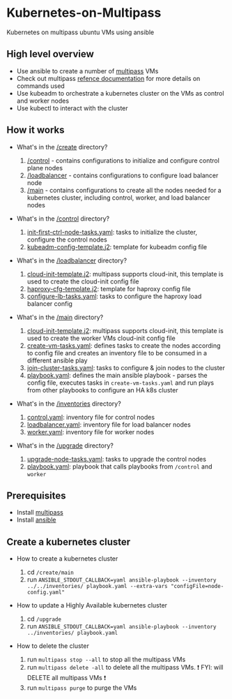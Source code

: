 # Kubernetes-on-Multipass
Kubernetes on multipass ubuntu VMs using ansible

## High level overview
- Use ansible to create a number of [multipass](https://multipass.run/) VMs
- Check out multipass [refence documentation](https://multipass.run/docs/reference) for more details on commands used
- Use kubeadm to orchestrate a kubernetes cluster on the VMs as control and worker nodes
- Use kubectl to interact with the cluster

## How it works
- What's in the [/create](./create/) directory?
    1. [/control](./create/control/) - contains configurations to initialize and configure control plane nodes
    1. [/loadbalancer](./create/loadbalancer/) - contains configurations to configure load balancer node
    1. [/main](./create/main/) - contains configurations to create all the nodes needed for a kubernetes cluster, including control, worker, and load balancer nodes

- What's in the [/control](./create/control/) directory?
    1. [init-first-ctrl-node-tasks.yaml](./create/control/init-first-ctrl-node-tasks.yaml): tasks to initialize the cluster, configure the control nodes
    1. [kubeadm-config-template.j2](./create/control/kubeadm-config-template.j2): template for kubeadm config file

- What's in the [/loadbalancer](./create/loadbalancer/) directory?
    1. [cloud-init-template.j2](./create/loadbalancer/cloud-init-template.j2): multipass supports cloud-init, this template is used to create the cloud-init config file
    1. [haproxy-cfg-template.j2](./create/loadbalancer/haproxy-cfg-template.j2): template for haproxy config file
    1. [configure-lb-tasks.yaml](./create/loadbalancer/configure-lb-tasks.yaml): tasks to configure the haproxy load balancer config

- What's in the [/main](./create/main/) directory?
    1. [cloud-init-template.j2](./create/main/cloud-init-template.j2): multipass supports cloud-init, this template is used to create the worker VMs cloud-init config file
    1. [create-vm-tasks.yaml](./create/main/create-vm-tasks.yaml): defines tasks to create the nodes according to config file and creates an inventory file to be consumed in a different ansible play
    1. [join-cluster-tasks.yaml](./create/main/join-cluster-tasks.yaml): tasks to configure & join nodes to the cluster
    1. [playbook.yaml](./create/main/playbook.yaml): defines the main ansible playbook - parses the config file, executes tasks in `create-vm-tasks.yaml` and run plays from other playbooks to configure an HA k8s cluster

- What's in the [/inventories](./inventories/) directory?
    1. [control.yaml](./inventories/control.yaml): inventory file for control nodes
    1. [loadbalancer.yaml](./inventories/loadbalancer.yaml): inventory file for load balancer nodes
    1. [worker.yaml](./inventories/worker.yaml): inventory file for worker nodes

- What's in the [/upgrade](./upgrade/) directory?
    1. [upgrade-node-tasks.yaml](./upgrade/upgrade-node-tasks.yaml): tasks to upgrade the control nodes
    1. [playbook.yaml](./upgrade/playbook.yaml): playbook that calls playbooks from `/control` and `worker`

## Prerequisites
- Install [multipass](https://multipass.run/)
- Install [ansible](https://docs.ansible.com/ansible/latest/installation_guide/intro_installation.html)

## Create a kubernetes cluster

- How to create a kubernetes cluster
    1. cd `/create/main`
    1. run `ANSIBLE_STDOUT_CALLBACK=yaml ansible-playbook --inventory ../../inventories/ playbook.yaml --extra-vars "configFile=node-config.yaml"`

- How to update a Highly Available kubernetes cluster
    1. cd `/upgrade`
    1. run `ANSIBLE_STDOUT_CALLBACK=yaml ansible-playbook --inventory ../inventories/ playbook.yaml`

- How to delete the cluster
    1. run `multipass stop --all` to stop all the multipass VMs
    1. run `multipass delete -all` to delete all the multipass VMs. ❗ FYI: will DELETE all multipass VMs ❗
    1. run `multipass purge` to purge the VMs